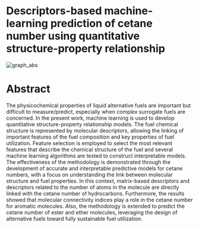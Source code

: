 # Descriptors-based machine-learning prediction of cetane number using quantitative structure-property relationship

![graph_abs](https://github.com/RodolfosmFreitas/AI-SyntheticFuel/assets/142793854/bfd2c434-7a6d-40f4-8963-0c291ff77eba)


# Abstract
The physicochemical properties of liquid alternative fuels are important but
difficult to measure/predict, especially when complex surrogate fuels are concerned.
In the present work, machine learning is used to develop quantitative
structure-property relationship models. The fuel chemical structure is represented
by molecular descriptors, allowing the linking of important features of
the fuel composition and key properties of fuel utilization. Feature selection
is employed to select the most relevant features that describe the chemical
structure of the fuel and several machine learning algorithms are tested
to construct interpretable models. The effectiveness of the methodology is
demonstrated through the development of accurate and interpretable predictive
models for cetane numbers, with a focus on understanding the link
between molecular structure and fuel properties. In this context, matrix-based
descriptors and descriptors related to the number of atoms in the
molecule are directly linked with the cetane number of hydrocarbons. Furthermore,
the results showed that molecular connectivity indices play a role
in the cetane number for aromatic molecules. Also, the methodology is extended
to predict the cetane number of ester and ether molecules, leveraging
the design of alternative fuels toward fully sustainable fuel utilization.
